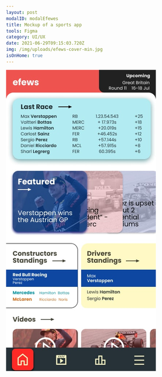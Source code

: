 ```yaml
---
layout: post
modalID: modalEfewes
title: Mockup of a sports app
tools: Figma
category: UI/UX
date: 2021-06-29T09:15:03.720Z
img: /img/uploads/efews-cover-min.jpg
isOnHome: true
---
```

![](/img/uploads/efews-home-1-min.jpg)